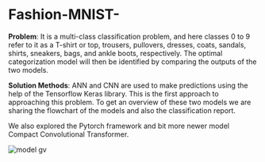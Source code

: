 # Fashion-MNIST-

**Problem**: It is a multi-class classification problem, and here classes 0 to 9 refer to it as a T-shirt or top, trousers, pullovers, dresses, coats, sandals, shirts, sneakers, bags, and ankle boots, respectively. The optimal categorization model will then be identified by comparing the outputs of the two models. 

**Solution Methods**: ANN and CNN are used to make predictions using the help of the Tensorflow Keras library. This is the first approach to approaching this problem. To get an overview of these two models we are sharing the flowchart of the models and also the classification report.

We also explored the Pytorch framework and bit more newer model Compact Convolutional Transformer.

![model gv](https://github.com/user-attachments/assets/3b4033ba-9f6e-4560-bde4-0a51fc1000da)
